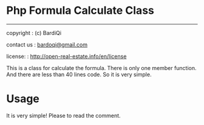 # Php Formula Calculate Class

----------------
copyright	:	(c) BardiQi

contact us	:	bardoqi@gmail.com 

license:	:	http://open-real-estate.info/en/license

This is a class for calculate the formula. 
There is only one member function. And there are less than 40 lines code. So it is very simple. 

# Usage
It is very simple! Please to read the comment.

